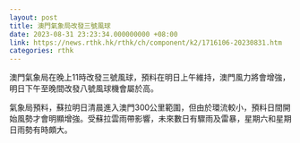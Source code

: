 ```yaml
---
layout: post
title: 澳門氣象局改發三號風球
date: 2023-08-31 23:23:34.000000000 +08:00
link: https://news.rthk.hk/rthk/ch/component/k2/1716106-20230831.htm
categories: rthk
---
```


澳門氣象局在晚上11時改發三號風球，預料在明日上午維持，澳門風力將會增強，明日下午至晚間改發八號風球機會屬於高。

氣象局預料，蘇拉明日清晨進入澳門300公里範圍，但由於環流較小，預料日間開始風勢才會明顯增強。受蘇拉雲雨帶影響，未來數日有驟雨及雷暴，星期六和星期日雨勢有時頗大。

